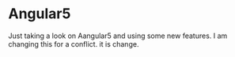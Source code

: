# Angular5

Just taking a look on Aangular5 and using some new features.
I am changing this for a conflict.
it is change.